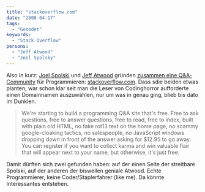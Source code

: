 ```yaml
---
title: "stackoverflow.com"
date: "2008-04-17"
tags:
  - "Gecodet"
keywords:
  - "Stack Overflow"
persons:
  - "Jeff Atwood"
  - "Joel Spolsky"
---
```


Also in kurz: [Joel Spolski](http://www.joelonsoftware.com/ "Joel On Software") und [Jeff Atwood](http://www.codinghorror.com/ "Codinghorror") gründen [zusammen eine Q&A-Community](http://www.joelonsoftware.com/items/2008/04/16.html) für Programmieren: [stackoverflow.com](http://www.stackoverflow.com/). Dass sdie beiden etwas planten, war schon klar seit man die Leser von Codinghorror aufforderte einen Domainnamen auszuwählen, nur um was in genau ging, blieb bis dato im Dunklen.

> We're starting to build a programming Q&A site that's free. Free to ask questions, free to answer questions, free to read, free to index, built with plain old HTML, no fake rot13 text on the home page, no scammy google-cloaking tactics, no salespeople, no JavaScript windows dropping down in front of the answer asking for $12.95 to go away. You can register if you want to collect karma and win valuable flair that will appear next to your name, but otherwise, it's just free.

Damit dürften sich zwei gefunden haben: auf der einen Seite der streitbare Spolski, auf der anderen der bisweilen geniale Atwood. Echte Programmierer, keine Coder/Staplerfahrer (like me). Da könnte Interessantes entstehen.
